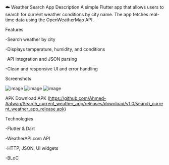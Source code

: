 ☁️ Weather Search App
Description
A simple Flutter app that allows users to search for current weather conditions by city name. The app fetches real-time data using the OpenWeatherMap API.

Features

-Search weather by city

-Displays temperature, humidity, and conditions

-API integration and JSON parsing

-Clean and responsive UI and error handling

Screenshots

![image](https://github.com/user-attachments/assets/62fa3bd2-e0c6-4c4c-8ad7-34d8bc27e3ec)
![image](https://github.com/user-attachments/assets/b36eab69-20ee-46c9-a95f-4e07f5420039)
![image](https://github.com/user-attachments/assets/3b1019b5-7fe8-4c32-9b14-55cd47f9f97a)


APK
Download APK (https://github.com/Ahmed-Aatwan/Search_current_weather_app/releases/download/v1.0/search_current_weather_app_release.apk)

Technologies

-Flutter & Dart

-WeatherAPI.com API

-HTTP, JSON, UI widgets

-BLoC

 

